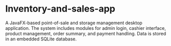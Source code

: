 # Inventory-and-sales-app
A JavaFX-based point-of-sale and storage management desktop application. The system includes modules for admin login, cashier interface, product management, order summary, and payment handling. Data is stored in an embedded SQLite database.
